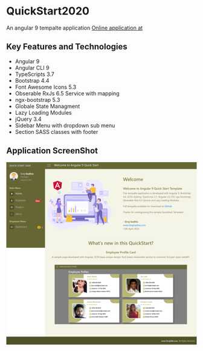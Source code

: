 # QuickStart2020
 An angular 9 tempalte application
 [Online application at](https://www.siraj360.com/QuickStart "QuickStart2020")
 
## Key Features and Technologies

*   Angular 9
*   Angular CLI 9
*   TypeScripts 3.7
*   Bootstrap 4.4
*   Font Awesome Icons 5.3
*   Obserable RxJs 6.5 Service with mapping
*   ngx-bootstrap 5.3
*   Globale State Managment
*   Lazy Loading Modules
*   jQuery 3.4
*   Sidebar Menu with dropdown sub menu
*   Section SASS classes with footer
 
 ## Application ScreenShot

![alt tag](https://github.com/Siraj360/QuickStart2020/blob/master/QuickStart2020.png)
